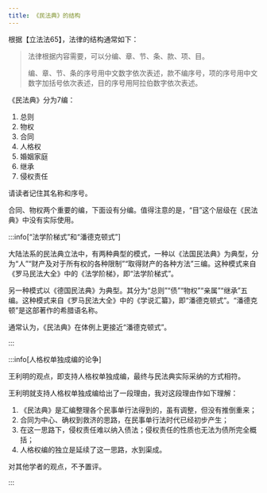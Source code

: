 ```yaml
---
title: 《民法典》的结构
---
```


根据【立法法65】，法律的结构通常如下：

> 法律根据内容需要，可以分编、章、节、条、款、项、目。
> 
> 编、章、节、条的序号用中文数字依次表述，款不编序号，项的序号用中文数字加括号依次表述，目的序号用阿拉伯数字依次表述。

《民法典》分为7编：

1. 总则
2. 物权
3. 合同
4. 人格权
5. 婚姻家庭
6. 继承
7. 侵权责任

请读者记住其名称和序号。

合同、物权两个重要的编，下面设有分编。值得注意的是，“目”这个层级在《民法典》中没有实际使用。

:::info[“法学阶梯式”和“潘德克顿式”]

大陆法系的民法典立法中，有两种典型的模式，一种以《法国民法典》为典型，分为“人”“财产及对于所有权的各种限制”“取得财产的各种方法”三编。这种模式来自《罗马民法大全》中的《法学阶梯》，即“法学阶梯式”。

另一种模式以《德国民法典》为典型。其分为“总则”“债”“物权”“亲属”“继承”五编。这种模式来自《罗马民法大全》中的《学说汇纂》，即“潘德克顿式”。“潘德克顿”是这部著作的希腊语名称。

通常认为，《民法典》在体例上更接近“潘德克顿式”。

:::

:::info[人格权单独成编的论争]

王利明的观点，即支持人格权单独成编，最终与民法典实际采纳的方式相符。

王利明就支持人格权单独成编给出了一段理由，我对这段理由作如下理解：

1. 《民法典》是汇编整理各个民事单行法得到的，虽有调整，但没有推倒重来；
2. 合同为中心、确权到救济的思路，在民事单行法时代已经初步产生；
3. 在这一思路下，侵权责任难以纳入债法；侵权责任的性质也无法为债所完全概括；
4. 人格权编的独立是延续了这一思路，水到渠成。

对其他学者的观点，不予置评。

:::


